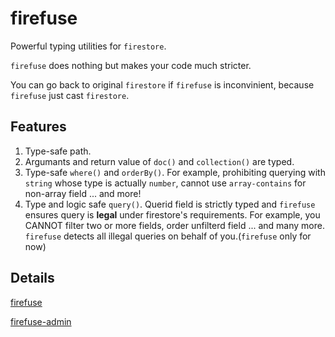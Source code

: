 # firefuse

Powerful typing utilities for `firestore`.

`firefuse` does nothing but makes your code much stricter.

You can go back to original `firestore` if `firefuse` is inconvinient, because `firefuse` just cast `firestore`.

## Features

1. Type-safe path.
1. Argumants and return value of `doc()` and `collection()` are typed.
1. Type-safe `where()` and `orderBy()`. For example, prohibiting querying with `string` whose type is actually `number`, cannot use `array-contains` for non-array field ... and more!
1. Type and logic safe `query()`. Querid field is strictly typed and `firefuse` ensures query is **legal** under firestore's requirements. For example, you CANNOT filter two or more fields, order unfilterd field ... and many more. `firefuse` detects all illegal queries on behalf of you.(`firefuse` only for now)

## Details

[firefuse](https://github.com/Hagihara-A/fire-fuse/tree/master/firefuse)

[firefuse-admin](https://github.com/Hagihara-A/fire-fuse/tree/master/firefuse-admin)
